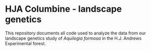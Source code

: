 # HJA Columbine - landscape genetics

This repository documents all code used to analyze the data from our landscape genetics study of *Aquilegia formosa* in the H.J. Andrews Experimental forest.

